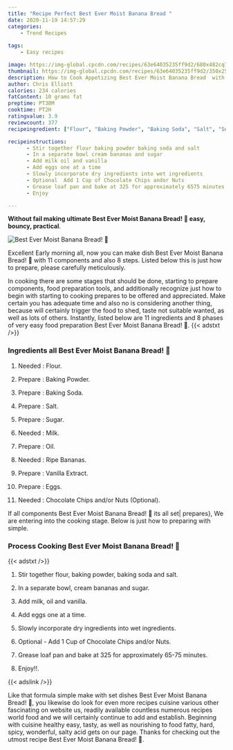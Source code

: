 ```yaml
---
title: "Recipe Perfect Best Ever Moist Banana Bread "
date: 2020-11-19 14:57:29
categories:
    - Trend Recipes
    
tags:
    - Easy recipes

image: https://img-global.cpcdn.com/recipes/63e64035235ff9d2/680x482cq70/best-ever-moist-banana-bread-🍌-recipe-main-photo.jpg
thumbnail: https://img-global.cpcdn.com/recipes/63e64035235ff9d2/350x250cq70/best-ever-moist-banana-bread-🍌-recipe-main-photo.jpg
description: How to Cook Appetizing Best Ever Moist Banana Bread  with 11 ingredients and 8 stages of easy cooking.
author: Chris Elliott
calories: 234 calories
fatContent: 10 grams fat
preptime: PT38M
cooktime: PT2H
ratingvalue: 3.9
reviewcount: 377
recipeingredient: ["Flour", "Baking Powder", "Baking Soda", "Salt", "Sugar", "Milk", "Oil", "Ripe Bananas", "Vanilla Extract", "Eggs", "Chocolate Chips andor Nuts Optional"]

recipeinstructions: 
      - Stir together flour baking powder baking soda and salt 
      - In a separate bowl cream bananas and sugar 
      - Add milk oil and vanilla 
      - Add eggs one at a time 
      - Slowly incorporate dry ingredients into wet ingredients 
      - Optional  Add 1 Cup of Chocolate Chips andor Nuts 
      - Grease loaf pan and bake at 325 for approximately 6575 minutes 
      - Enjoy

---
```




**Without fail making ultimate Best Ever Moist Banana Bread! 🍌 easy, bouncy, practical**. 


![Best Ever Moist Banana Bread! 🍌](https://img-global.cpcdn.com/recipes/63e64035235ff9d2/680x482cq70/best-ever-moist-banana-bread-🍌-recipe-main-photo.jpg "Best Ever Moist Banana Bread! 🍌")




Excellent Early morning all, now you can make dish Best Ever Moist Banana Bread! 🍌 with 11 components and also 8 steps. Listed below this is just how to prepare, please carefully meticulously.

In cooking there are some stages that should be done, starting to prepare components, food preparation tools, and additionally recognize just how to begin with starting to cooking prepares to be offered and appreciated. Make certain you has adequate time and also no is considering another thing, because will certainly trigger the food to shed, taste not suitable wanted, as well as lots of others. Instantly, listed below are 11 ingredients and 8 phases of very easy food preparation Best Ever Moist Banana Bread! 🍌.
{{< adstxt />}}

### Ingredients all Best Ever Moist Banana Bread! 🍌


1. Needed  : Flour.

1. Prepare  : Baking Powder.

1. Prepare  : Baking Soda.

1. Prepare  : Salt.

1. Prepare  : Sugar.

1. Needed  : Milk.

1. Prepare  : Oil.

1. Needed  : Ripe Bananas.

1. Prepare  : Vanilla Extract.

1. Prepare  : Eggs.

1. Needed  : Chocolate Chips and/or Nuts (Optional).



If all components Best Ever Moist Banana Bread! 🍌 its all set| prepares}, We are entering into the cooking stage. Below is just how to preparing with simple.

### Process Cooking Best Ever Moist Banana Bread! 🍌

{{< adstxt />}}


1. Stir together flour, baking powder, baking soda and salt.



1. In a separate bowl, cream bananas and sugar.



1. Add milk, oil and vanilla.



1. Add eggs one at a time.



1. Slowly incorporate dry ingredients into wet ingredients.



1. Optional - Add 1 Cup of Chocolate Chips and/or Nuts.



1. Grease loaf pan and bake at 325 for approximately 65-75 minutes.



1. Enjoy!!.





{{< adslink />}}

Like that formula simple make with set dishes Best Ever Moist Banana Bread! 🍌, you likewise do look for even more recipes cuisine various other fascinating on website us, readily available countless numerous recipes world food and we will certainly continue to add and establish. Beginning with cuisine healthy easy, tasty, as well as nourishing to food fatty, hard, spicy, wonderful, salty acid gets on our page. Thanks for checking out the utmost recipe Best Ever Moist Banana Bread! 🍌.
